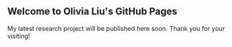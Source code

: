 ## Welcome to Olivia Liu's GitHub Pages

My latest research project will be published here soon. Thank you for your visiting!

